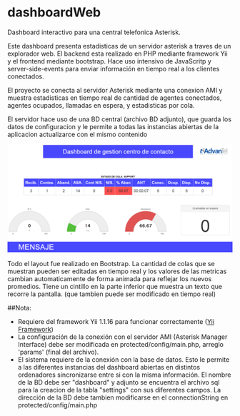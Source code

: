 # dashboardWeb
Dashboard interactivo para una central telefonica Asterisk.

Este dashboard presenta estadisticas de un servidor asterisk a traves de un explorador web.
El backend esta realizado en PHP mediante framework Yii y el frontend mediante bootstrap. Hace uso intensivo de JavaScritp y server-side-events para enviar información en tiempo real a los clientes conectados.

El proyecto se conecta al servidor Asterisk mediante una conexion AMI y muestra estadisticas en
tiempo real de cantidad de agentes conectados, agentes ocupados, llamadas en espera, y estadisticas
por cola.

El servidor hace uso de una BD central (archivo BD adjunto), que guarda los datos de configuracion y le permite a todas las instancias abiertas de la aplicacion actualizarce con el mismo contenido
 
 
 

![dashboardWeb](https://github.com/josefd8/dashboardWeb/blob/master/dashboardWeb.png)
 
 
Todo el layout fue realizado en Bootstrap. La cantidad de colas que se muestran pueden ser editadas en tiempo real y los valores de las metricas cambian automaticamente de forma animada para reflejar los nuevos promedios. Tiene un cintillo en la parte inferior que muestra un texto que recorre la pantalla. (que tambien puede ser modificado en tiempo real)





##Nota: 

- Requiere del framework Yii 1.1.16 para funcionar correctamente ([Yii Framework](http://www.yiiframework.com/))
- La configuración de la conexión con el servidor AMI (Asterisk Manager Interface) debe ser modificada en protected/config/main.php, arreglo 'params' (final del archivo).
- El sistema requiere de la conexión con la base de datos. Esto le permite a las diferentes instancias del dashboard abiertas en distintos ordenadores sincronizarse entre si con la misma información. El nombre de la BD debe ser "dashboard" y adjunto se encuentra el archivo sql para la creacion de la tabla "settings" con sus diferentes campos. La dirección de la BD debe tambien modificarse en el connectionString en protected/config/main.php
